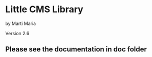 <?xml version="1.0" encoding="ISO-8859-1"?>
<!DOCTYPE html PUBLIC "-//W3C//DTD XHTML 1.0 Strict//EN" "http://www.w3.org/TR/xhtml1/DTD/xhtml1-strict.dtd">
<html xmlns="http://www.w3.org/1999/xhtml" xml:lang="en" lang="en">
  <title>Little CMS Library - README</title>
  <meta http-equiv="Content-Type" content="application/xhtml+xml; charset=ISO-8859-1" />
  <link rel="stylesheet" type="text/css" href="style.css" media="all" />
<body>

  <div id="title">

# Little CMS Library

by Marti Maria

Version 2.6

## Please see the documentation in doc folder
